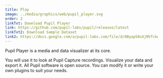 ```yaml
---
title: Play
image: ../media/graphics/web/pupil_player.svg
order: 2
linkTxt: Download Pupil Player
link: https://github.com/pupil-labs/pupil/releases/latest
linkTxt2: Download Sample Dataset
link2: https://docs.google.com/a/pupil-labs.com/file/d/0Byap58sXjMVfckw1T29EUllMZE0/edit
---
```

Pupil Player is a media and data visualizer at its core. 

You will use it to look at Pupil Capture recordings. Visualize your data and export it. All Pupil software is open source. You can modify it or write your own plugins to suit your needs.
